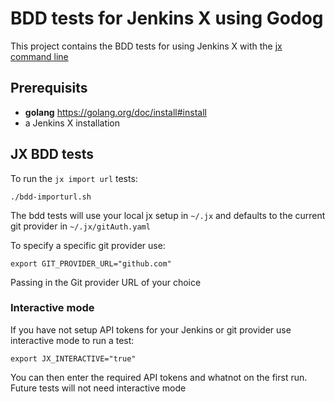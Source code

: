 # BDD tests for Jenkins X using Godog

This project contains the BDD tests for using Jenkins X with the [jx command line](https://github.com/jenkins-x/jx) 

## Prerequisits

- __golang__ https://golang.org/doc/install#install
- a Jenkins X installation


## JX BDD tests

To run the `jx import url` tests:

    ./bdd-importurl.sh
    
The bdd tests will use your local jx setup in `~/.jx` and defaults to the current git provider in `~/.jx/gitAuth.yaml`

To specify a specific git provider use:

    export GIT_PROVIDER_URL="github.com"

Passing in the Git provider URL of your choice

### Interactive mode

If you have not setup API tokens for your Jenkins or git provider use interactive mode to run a test:

    export JX_INTERACTIVE="true"

You can then enter the required API tokens and whatnot on the first run. Future tests will not need interactive mode
